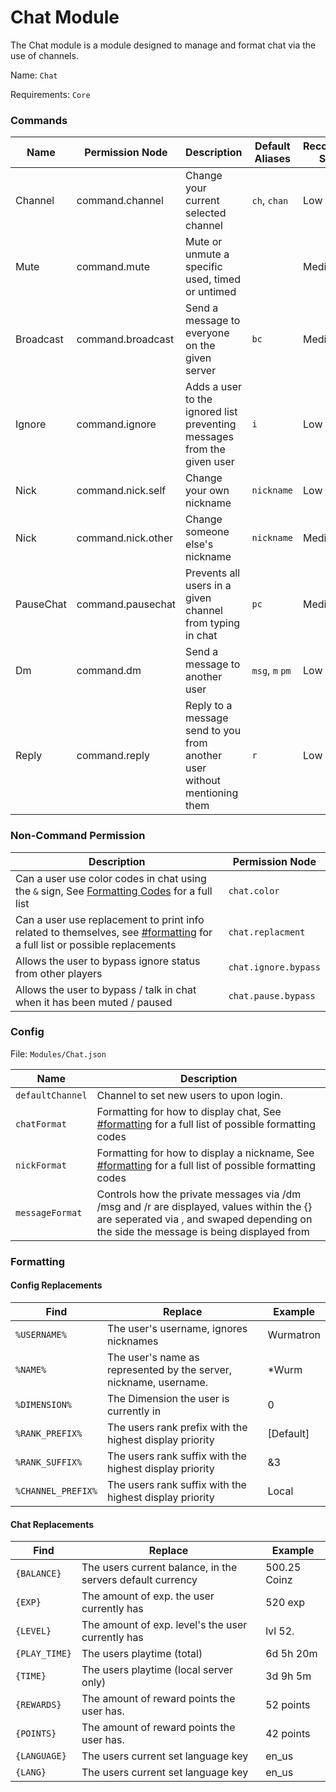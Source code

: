 # Chat Module

The Chat module is a module designed to manage and format chat via the use of channels.

Name: `Chat`

Requirements: `Core`

### Commands

| Name        | Permission Node            | Description                                                                 | Default Aliases                         | Recommended Security  |
| ----------- | ---------------------------|-----------------------------------------------------------------------------|-----------------------------------------|-----------------------|
| Channel     | command.channel            | Change your current selected channel                                        | `ch`, `chan`                            |  Low                  |
| Mute        | command.mute               | Mute or unmute a specific used, timed or untimed                            |                                         |  Medium               |
| Broadcast   | command.broadcast          | Send a message to everyone on the given server                              | `bc`                                    |  Medium               |
| Ignore      | command.ignore             | Adds a user to the ignored list preventing messages from the given user     | `i`                                     |  Low                  |
| Nick        | command.nick.self          | Change your own nickname                                                    | `nickname`                              |  Low                  |
| Nick        | command.nick.other         | Change someone else's nickname                                              | `nickname`                              |  Medium               |
| PauseChat   | command.pausechat          | Prevents all users in a given channel from typing in chat                   | `pc`                                    |  Medium               |
| Dm          | command.dm                 | Send a message to another user                                              | `msg`, `m` `pm`                         |  Low                  |
| Reply       | command.reply              | Reply to a message send to you from another user without mentioning them    | `r`                                     |  Low                  |

### Non-Command Permission

| Description                                                                                                                                              | Permission Node     |
| -------------------------------------------------------------------------------------------------------------------------------------------------------- |---------------------|
| Can a user use color codes in chat using the `&` sign, See [Formatting Codes](https://minecraft.fandom.com/wiki/Formatting_codes) for a full list        | `chat.color`        |
| Can a user use replacement to print info related to themselves, see [#formatting](/modules/chat#formatting) for a full list or possible replacements     | `chat.replacment`   |
| Allows the user to bypass ignore status from other players                                                                                               | `chat.ignore.bypass`|
| Allows the user to bypass / talk in chat when it has been muted / paused                                                                                 | `chat.pause.bypass` |

### Config

File: `Modules/Chat.json`

| Name              | Description                                                                                                                                                                             |
|-------------------|-----------------------------------------------------------------------------------------------------------------------------------------------------------------------------------------|
| `defaultChannel`  | Channel to set new users to upon login.                                                                                                                                                 |
| `chatFormat`      | Formatting for how to display chat, See [#formatting](/modules/chat#formatting) for a full list of possible formatting codes                                                            |
| `nickFormat`      | Formatting for how to display a nickname, See [#formatting](/modules/chat#formatting) for a full list of possible formatting codes                                                      |
| `messageFormat`   | Controls how the private messages via /dm /msg and /r are displayed, values within the {} are seperated via , and swaped depending on the side the message is being displayed from      |


### Formatting

#### Config Replacements
| Find            | Replace                                                                                                                                                             | Example           |
|-----------------|---------------------------------------------------------------------------------------------------------------------------------------------------------------------|-------------------|
| `%USERNAME%`    | The user's username, ignores nicknames                                                                                                                              | Wurmatron         |
| `%NAME%`        | The user's name as represented by the server, nickname, username.                                                                                                   | *Wurm             |
| `%DIMENSION%`   | The Dimension the user is currently in                                                                                                                              | 0                 |
| `%RANK_PREFIX%` | The users rank prefix with the highest display priority                                                                                                             |[Default]          |
| `%RANK_SUFFIX%` | The users rank suffix with the highest display priority                                                                                                             | &3                |
| `%CHANNEL_PREFIX%` | The users rank suffix with the highest display priority                                                                                                          | Local             |

#### Chat Replacements
| Find            | Replace                                                                                                                                                             | Example           |
|-----------------|---------------------------------------------------------------------------------------------------------------------------------------------------------------------|-------------------|
| `{BALANCE}`     | The users current balance, in the servers default currency                                                                                                          | 500.25 Coinz      |
| `{EXP}`         | The amount of exp. the user currently has                                                                                                                           | 520 exp           |
| `{LEVEL}`       | The amount of exp. level's the user currently has                                                                                                                   | lvl 52.           |
| `{PLAY_TIME}`   | The users playtime (total)                                                                                                                                          | 6d 5h 20m         |
| `{TIME}`        | The users playtime (local server only)                                                                                                                              | 3d 9h 5m          |
| `{REWARDS}`     | The amount of reward points the user has.                                                                                                                           | 52 points         |
| `{POINTS}`      | The amount of reward points the user has.                                                                                                                           | 42 points         |
| `{LANGUAGE}`    | The users current set language key                                                                                                                                  | en_us             |
| `{LANG}`        | The users current set language key                                                                                                                                  | en_us             |
